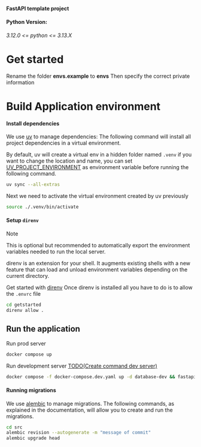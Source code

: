 #### FastAPI template project

#### Python Version:

_3.12.0 <= python <= 3.13.X_

# Get started

Rename the folder **envs.example** to **envs**
Then specify the correct private information

# Build Application environment

#### Install dependencies
We use [uv](https://docs.astral.sh/uv/getting-started/installation/#standalone-installer) to manage dependencies:
The following command will install all project dependencies in a virtual environment.

By default, uv will create a virtual env in a hidden folder named `.venv` if you want to change the location and name,
you can set [UV_PROJECT_ENVIRONMENT](https://docs.astral.sh/uv/concepts/projects/config/#project-environment-path)
as environment variable before running the following command.
```bash
uv sync --all-extras
```

Next we need to activate the virtual environment created by uv previously
```bash
source ./.venv/bin/activate
```

#### Setup `direnv`

> [!NOTE]
>
> This is optional but recommended to automatically export the environment variables
> needed to run the local server.
>
> direnv is an extension for your shell. It augments existing shells
> with a new feature that can load and unload environment variables
> depending on the current directory.

Get started with [direnv](https://direnv.net/#getting-started)
Once direnv is installed all you have to do is to allow the `.envrc` file

```bash
cd getstarted
direnv allow .
```

## Run the application

Run prod server
```bash
docker compose up
```

Run development server
[TODO(Create command dev server)](https://github.com/meschac38700/fastapi_getstarted/issues/6)
```bash
docker compose -f docker-compose.dev.yaml up -d database-dev && fastapi dev src/main.py
```

#### Running migrations
We use [alembic](https://alembic.sqlalchemy.org/en/latest/tutorial.html) to manage migrations.
The following commands, as explained in the documentation, will allow you to create and run the migrations.

```bash
cd src
alembic revision --autogenerate -m "message of commit"
alembic upgrade head
```
